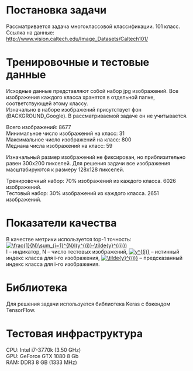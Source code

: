 # Постановка задачи
Рассматривается задача многоклассовой классификации. 101 класс.  
Ссылка на данные: http://www.vision.caltech.edu/Image_Datasets/Caltech101/

# Тренировочные и тестовые данные
Исходные данные представляют собой набор jpg изображений. Все изображения каждого класса хранятся в отдельной папке, соответствующей этому классу.  
Изначально в наборе изображений присутствует фон (BACKGROUND_Google). В рассматриваемой задаче он не учитывается.

Всего изображений: 8677  
Минимальное число изображений на класс: 31  
Максимальное число изображений на класс: 800  
Медиана числа изображений на класс: 59  

Изначальный размер изображений не фиксирован, но приблизительно равен 300x200 пикселей. Для решения задачи все изображения масштабируются к размеру 128x128 пикселей.

Тренировочный набор: 70% изображений из каждого класса. 6026 изображений.  
Тестовый набор: 30% изображений из каждого класса. 2651 изображений.  

# Показатели качества
В качестве метрики используется top-1 точность:  
<a href="https://www.codecogs.com/eqnedit.php?latex=\frac{1}{N}\sum_{i=1}^{N}I(y^{(i)}-\tilde{y}^{(i)})" target="_blank"><img src="https://latex.codecogs.com/gif.latex?\frac{1}{N}\sum_{i=1}^{N}I(y^{(i)}-\tilde{y}^{(i)})" title="\frac{1}{N}\sum_{i=1}^{N}I(y^{(i)}-\tilde{y}^{(i)})" /></a>  
I – индикатор, N – число тестовых изображений, <a href="https://www.codecogs.com/eqnedit.php?latex=y^{(i)}" target="_blank"><img src="https://latex.codecogs.com/gif.latex?y^{(i)}" title="y^{(i)}" /></a> – истинный индекс класса для i-го изображения, <a href="https://www.codecogs.com/eqnedit.php?latex=\tilde{y}^{(i)}" target="_blank"><img src="https://latex.codecogs.com/gif.latex?\tilde{y}^{(i)}" title="\tilde{y}^{(i)}" /></a> – предсказанный индекс класса для i-го изображения.

# Библиотека
Для решения задачи используется библиотека Keras с бэкендом TensorFlow.

# Тестовая инфраструктура
CPU: Intel i7-3770k (3.50 GHz)  
GPU: GeForce GTX 1080 8 Gb  
RAM: DDR3 8 GB (1333 MHz)  
